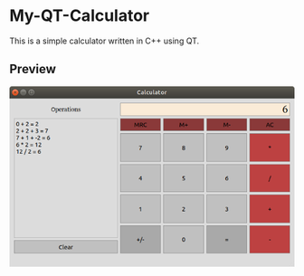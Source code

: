 # My-QT-Calculator
This is a simple calculator written in C++ using QT.

## Preview

![alt text](https://github.com/ruxandramatei/My-QT-Calculator/blob/master/CalculatorPreview.png)
